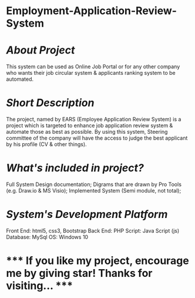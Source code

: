 # Employment-Application-Review-System

# ***About Project***

This system can be used as Online Job Portal or for any other company who wants their job circular system &amp; applicants ranking system to be automated. 

# ***Short Description***

The project, named by EARS (Employee Application Review System) is a project which is targeted to enhance job application review system & automate those as best as possible. By using this system, Steering committee of the company will have the access to judge the best applicant by his profile (CV & other things).  

# ***What's included in project?***

Full System Design documentation;
Digrams that are drawn by Pro Tools (e.g. Draw.io & MS Visio);
Implemented System (Semi module, not total);

# ***System's Development Platform***

Front End: html5, css3, Bootstrap
Back End: PHP
Script: Java Script (js)
Database: MySql
OS: Windows 10


# *** If you like my project, encourage me by giving star! Thanks for visiting... ***
